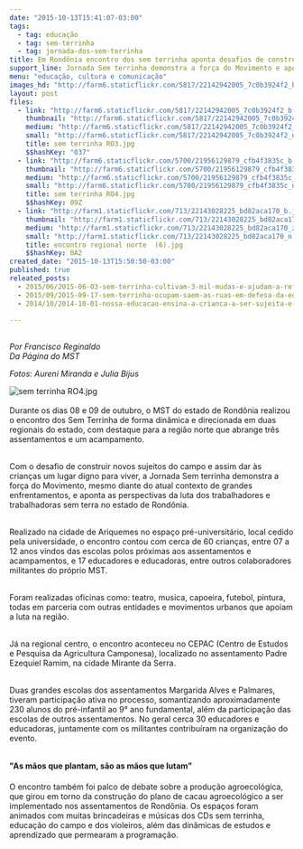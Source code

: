 ```yaml
---
date: "2015-10-13T15:41:07-03:00"
tags:
  - tag: educação
  - tag: sem-terrinha
  - tag: jornada-dos-sem-terrinha
title: Em Rondônia encontro dos sem terrinha aponta desafios de construir novos sujeitos do campo
support_line: Jornada Sem terrinha demonstra a força do Movimento e aponta as perspectivas da luta dos trabalhadores sem terra no estado.
menu: "educação, cultura e comunicação"
images_hd: "http://farm6.staticflickr.com/5817/22142942005_7c0b3924f2_b.jpg"
layout: post
files:
  - link: "http://farm6.staticflickr.com/5817/22142942005_7c0b3924f2_b.jpg"
    thumbnail: "http://farm6.staticflickr.com/5817/22142942005_7c0b3924f2_t.jpg"
    medium: "http://farm6.staticflickr.com/5817/22142942005_7c0b3924f2_z.jpg"
    small: "http://farm6.staticflickr.com/5817/22142942005_7c0b3924f2_n.jpg"
    title: sem terrinha RO3.jpg
    $$hashKey: "037"
  - link: "http://farm6.staticflickr.com/5700/21956129879_cfb4f3835c_b.jpg"
    thumbnail: "http://farm6.staticflickr.com/5700/21956129879_cfb4f3835c_t.jpg"
    medium: "http://farm6.staticflickr.com/5700/21956129879_cfb4f3835c_z.jpg"
    small: "http://farm6.staticflickr.com/5700/21956129879_cfb4f3835c_n.jpg"
    title: sem terrinha RO4.jpg
    $$hashKey: 09Z
  - link: "http://farm1.staticflickr.com/713/22143028225_bd82aca170_b.jpg"
    thumbnail: "http://farm1.staticflickr.com/713/22143028225_bd82aca170_t.jpg"
    medium: "http://farm1.staticflickr.com/713/22143028225_bd82aca170_z.jpg"
    small: "http://farm1.staticflickr.com/713/22143028225_bd82aca170_n.jpg"
    title: encontro regional norte  (6).jpg
    $$hashKey: 0A2
created_date: "2015-10-13T15:50:50-03:00"
published: true
releated_posts:
  - 2015/06/2015-06-03-sem-terrinha-cultivam-3-mil-mudas-e-ajudam-a-reflorestar-assentamento.md
  - 2015/09/2015-09-17-sem-terrinha-ocupam-saem-as-ruas-em-defesa-da-educacao-do-campo.md
  - 2014/10/2014-10-01-nossa-educacao-ensina-a-crianca-a-ser-sujeita-e-construtora-de-sua-historia.md

---
```

<p><br />
<em>Por Francisco Reginaldo&nbsp;<br />
Da P&aacute;gina do MST</em></p>

<p><em>Fotos: Aureni Miranda e Julia Bijus</em></p>

<p><img alt="sem terrinha RO4.jpg" src="http://farm6.staticflickr.com/5700/21956129879_cfb4f3835c_b.jpg" /><br />
<br />
Durante os dias 08 e 09 de outubro, o MST do estado de Rond&ocirc;nia realizou o encontro dos Sem Terrinha de forma din&acirc;mica e direcionada em duas regionais do estado, com destaque para a regi&atilde;o norte que abrange tr&ecirc;s assentamentos e um acampamento.&nbsp;</p>

<p><br />
Com o desafio de construir novos sujeitos do campo e assim dar &agrave;s crian&ccedil;as um lugar digno para viver, a Jornada Sem terrinha demonstra a for&ccedil;a do Movimento, mesmo diante do atual contexto de grandes enfrentamentos, e aponta as perspectivas da luta dos trabalhadores e trabalhadoras sem terra no&nbsp;estado de Rond&ocirc;nia.</p>

<p><br />
Realizado na cidade de Ariquemes no espa&ccedil;o pr&eacute;-universit&aacute;rio, local cedido pela universidade, o encontro contou com cerca de 60 crian&ccedil;as, entre 07 a 12 anos vindos das escolas polos pr&oacute;ximas aos assentamentos e acampamentos, e 17 educadores e educadoras, entre outros colaboradores militantes do pr&oacute;prio MST.&nbsp;</p>

<p><br />
Foram realizadas oficinas como: teatro, musica, capoeira, futebol, pintura, todas em parceria com outras entidades e movimentos urbanos que apoiam a luta na regi&atilde;o.</p>

<p><br />
J&aacute; na regional centro, o encontro aconteceu no CEPAC (Centro de Estudos e Pesquisa da Agricultura Camponesa), localizado no assentamento Padre Ezequiel Ramim, na cidade Mirante da Serra.&nbsp;</p>

<p><br />
Duas grandes escolas dos assentamentos Margarida Alves e Palmares, tiveram participa&ccedil;&atilde;o ativa no processo, somantizando aproximadamente 230 alunos do pr&eacute;-infantil ao 9&deg; ano fundamental, al&eacute;m da participa&ccedil;&atilde;o das escolas de outros assentamentos. No geral cerca 30 educadores e educadoras, juntamente com os militantes contribu&iacute;ram na organiza&ccedil;&atilde;o do evento.</p>

<p><br />
<span style="line-height: 20.8px;"><strong>&quot;As m&atilde;os que plantam, s&atilde;o as m&atilde;os que lutam&rdquo;</strong></span><br />
<br />
O encontro tamb&eacute;m foi palco de debate sobre a produ&ccedil;&atilde;o agroecol&oacute;gica, que girou em torno da constru&ccedil;&atilde;o do plano de cacau agroecol&oacute;gico a ser implementado nos assentamentos de Rond&ocirc;nia. Os espa&ccedil;os foram animados com muitas brincadeiras e m&uacute;sicas dos CDs sem terrinha, educa&ccedil;&atilde;o do campo e dos violeiros, al&eacute;m das din&acirc;micas de estudos e aprendizado que permearam a programa&ccedil;&atilde;o.&nbsp;</p>

<p>&nbsp;</p>
